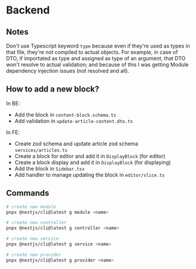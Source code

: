 # Backend

## Notes

Don't use Typescript keyword `type` because even if they're used as types in that file, they're not compiled to actual objects. For example, in case of DTO, if importated as type and assigned as type of an argument, that DTO won't resolve to actual validation; and because of this I was getting Module dependency injection issues (not resolved and all).

## How to add a new block?

In BE:

- Add the block in `content-block.schema.ts`
- Add validation in `update-article-content.dto.ts`

In FE:

- Create zod schema and update article zod schema `services/articles.ts`
- Create a block for editor and add it in `DisplayBlock` (for editor)
- Create a block display and add it in `DisplayBlock` (for displaying)
- Add the block in `Sidebar.tsx`
- Add handler to manage updating the block in `editor/slice.ts`

## Commands

```bash
# create new module
pnpx @nestjs/cli@latest g module <name>

# create new controller
pnpx @nestjs/cli@latest g controller <name>

# create new service
pnpx @nestjs/cli@latest g service <name>

# create new provider
pnpx @nestjs/cli@latest g provider <name>
```
